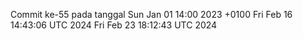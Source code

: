 Commit ke-55 pada tanggal Sun Jan 01 14:00 2023 +0100
Fri Feb 16 14:43:06 UTC 2024
Fri Feb 23 18:12:43 UTC 2024

